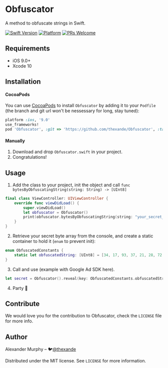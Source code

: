 # Obfuscator
A method to obfuscate strings in Swift.

[![Swift Version][swift-image]][swift-url]
[![Platform](https://img.shields.io/cocoapods/p/LFAlertController.svg?style=flat)](http://cocoapods.org/pods/LFAlertController)
[![PRs Welcome](https://img.shields.io/badge/PRs-welcome-brightgreen.svg?style=flat-square)](http://makeapullrequest.com)

## Requirements

- iOS 9.0+
- Xcode 10

## Installation

#### CocoaPods
You can use [CocoaPods](http://cocoapods.org/) to install `Obfuscator` by adding it to your `Podfile` (the branch and git url won't be nessessary for long, stay tuned):

```ruby
platform :ios, '9.0'
use_frameworks!
pod 'Obfuscator', :git => 'https://github.com/thexande/Obfuscator', :tag => '1.0.0'
```

#### Manually
1. Download and drop ```Obfuscator.swift``` in your project.  
2. Congratulations!  

## Usage

1. Add the class to your project, init the object and call ` func bytesByObfuscatingString(string: String) -> [UInt8] `

```swift
final class ViewController: UIViewController {
    override func viewDidLoad() {
        super.viewDidLoad()
        let obfuscator = Obfuscator()
        print(obfuscator.bytesByObfuscatingString(string: "your_secret_string_here"))
    }
}
````

2. Retrieve your secret byte array from the console, and create a static container to hold it (`enum` to prevent init): 

```swift
enum ObfuscatedConstants {
    static let obfuscatedString: [UInt8] = [34, 17, 93, 37, 21, 28, 72, 23, 20, 22, 72, 127, 98, 123, 87, 94, 92, 83, 76, 113]
}
```

3. Call and use (example with Google Ad SDK here).

```swift
let secret = Obfuscator().reveal(key: ObfuscatedConstants.obfuscatedString)
```

4. Party 🎉

## Contribute

We would love you for the contribution to Obfuscator, check the ``LICENSE`` file for more info.

## Author

Alexander Murphy – 🐦[@thexande](https://twitter.com/thexande)

Distributed under the MIT license. See ``LICENSE`` for more information.

[swift-image]:https://img.shields.io/badge/swift-3.0-orange.svg
[swift-url]: https://swift.org/